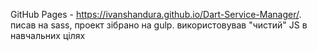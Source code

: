 GitHub Pages - https://ivanshandura.github.io/Dart-Service-Manager/.
писав на sass, проект зібрано на gulp. використовував "чистий" JS в навчальних цілях

